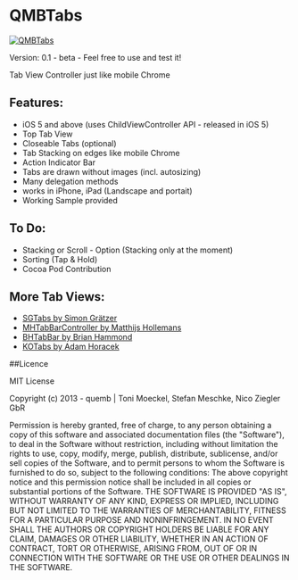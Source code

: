 QMBTabs
=======

<a target="_blank" href="http://d.pr/i/eXIu">
<img style="position: relative; width: auto; margin: 0;" src="http://d.pr/i/eXIu+" alt="QMBTabs"/>
</a>

Version: 0.1 - beta - Feel free to use and test it!

Tab View Controller just like mobile Chrome

## Features:
- iOS 5 and above (uses ChildViewController API - released in iOS 5)
- Top Tab View
- Closeable Tabs (optional)
- Tab Stacking on edges like mobile Chrome
- Action Indicator Bar
- Tabs are drawn without images (incl. autosizing)
- Many delegation methods
- works in iPhone, iPad (Landscape and portait)
- Working Sample provided

## To Do:
- Stacking or Scroll - Option (Stacking only at the moment)
- Sorting (Tap & Hold)
- Cocoa Pod Contribution

## More Tab Views:
* [SGTabs by Simon Grätzer](https://github.com/graetzer/SGTabs "SGTabs by Simon Grätzer")
* [MHTabBarController by Matthijs Hollemans](https://github.com/hollance/MHTabBarController "MHTabBarController by Matthijs Hollemans")
* [BHTabBar by Brian Hammond](https://github.com/fictorial/BHTabBar "BHTabBar by Brian Hammond")
* [KOTabs by Adam Horacek](https://github.com/adamhoracek/KOTabs "KOTabs by Adam Horacek")

##Licence

MIT License

Copyright (c) 2013 - quemb | Toni Moeckel, Stefan Meschke, Nico Ziegler GbR

Permission is hereby granted, free of charge, to any person obtaining a copy of this software and associated documentation files (the "Software"), to deal in the Software without restriction, including without limitation the rights to use, copy, modify, merge, publish, distribute, sublicense, and/or sell copies of the Software, and to permit persons to whom the Software is furnished to do so, subject to the following conditions:
The above copyright notice and this permission notice shall be included in all copies or substantial portions of the Software.
THE SOFTWARE IS PROVIDED "AS IS", WITHOUT WARRANTY OF ANY KIND, EXPRESS OR IMPLIED, INCLUDING BUT NOT LIMITED TO THE WARRANTIES OF MERCHANTABILITY, FITNESS FOR A PARTICULAR PURPOSE AND NONINFRINGEMENT. IN NO EVENT SHALL THE AUTHORS OR COPYRIGHT HOLDERS BE LIABLE FOR ANY CLAIM, DAMAGES OR OTHER LIABILITY, WHETHER IN AN ACTION OF CONTRACT, TORT OR OTHERWISE, ARISING FROM, OUT OF OR IN CONNECTION WITH THE SOFTWARE OR THE USE OR OTHER DEALINGS IN THE SOFTWARE.